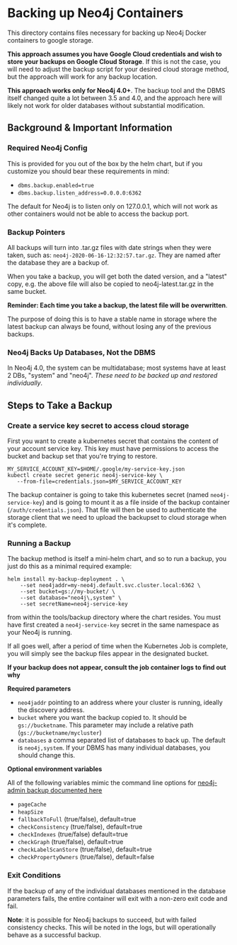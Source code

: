 # Backing up Neo4j Containers

This directory contains files necessary for backing up Neo4j Docker containers
to google storage.

**This approach assumes you have Google Cloud credentials and wish to store your backups
on Google Cloud Storage**.  If this is not the case, you will need to adjust the backup
script for your desired cloud storage method, but the approach will work for any backup location.

**This approach works only for Neo4j 4.0+**.   The backup tool and the
DBMS itself changed quite a lot between 3.5 and 4.0, and the approach
here will likely not work for older databases without substantial 
modification.

## Background & Important Information

### Required Neo4j Config

This is provided for you out of the box by the helm chart, but if you
customize you should bear these requirements in mind:

* `dbms.backup.enabled=true`
* `dbms.backup.listen_address=0.0.0.0:6362`

The default for Neo4j is to listen only on 127.0.0.1, which will not
work as other containers would not be able to access the backup port.

### Backup Pointers

All backups will turn into .tar.gz files with date strings when they were taken, such as: `neo4j-2020-06-16-12:32:57.tar.gz`.  They are named after the database
they are a backup of. 

When you take a backup, you will get both the dated version, and a "latest" copy,
e.g. the above file will also be copied to neo4j-latest.tar.gz in the same bucket.

**Reminder: Each time you take a backup, the latest file will be overwritten**.

The purpose of doing this is to have a stable name in storage where the latest
backup can always be found, without losing any of the previous backups.

### Neo4j Backs Up Databases, Not the DBMS

In Neo4j 4.0, the system can be multidatabase; most systems have at least 2 DBs,
"system" and "neo4j".  *These need to be backed up and restored individually*.

## Steps to Take a Backup

### Create a service key secret to access cloud storage

First you want to create a kubernetes secret that contains the content of your account service key.  This key must have permissions to access the bucket and backup set that you're trying to restore. 

```
MY_SERVICE_ACCOUNT_KEY=$HOME/.google/my-service-key.json
kubectl create secret generic neo4j-service-key \
   --from-file=credentials.json=$MY_SERVICE_ACCOUNT_KEY
```

The backup container is going to take this kubernetes secret
(named `neo4j-service-key`) and is going to mount it as a file
inside of the backup container (`/auth/credentials.json`).  That
file will then be used to authenticate the storage client that we
need to upload the backupset to cloud storage when it's complete.

### Running a Backup

The backup method is itself a mini-helm chart, and so to run a backup, you just
do this as a minimal required example:

```
helm install my-backup-deployment . \
    --set neo4jaddr=my-neo4j.default.svc.cluster.local:6362 \
    --set bucket=gs://my-bucket/ \
    --set database="neo4j\,system" \
    --set secretName=neo4j-service-key
``` 

from within the tools/backup directory
where the chart resides.  You must have first created a `neo4j-service-key`
secret in the same namespace as your Neo4j is running.

If all goes well, after a period of time when the Kubernetes Job is complete, you
will simply see the backup files appear in the designated bucket.

**If your backup does not appear, consult the job container logs to find out
why**

**Required parameters**

* `neo4jaddr` pointing to an address where your cluster is running, ideally the
discovery address.
* `bucket` where you want the backup copied to.  It should be `gs://bucketname`.  This parameter may include a relative path (`gs://bucketname/mycluster`)
* `databases` a comma separated list of databases to back up.  The default is
`neo4j,system`.  If your DBMS has many individual databases, you should change this.

**Optional environment variables**

All of the following variables mimic the command line options
for [neo4j-admin backup documented here](https://neo4j.com/docs/operations-manual/current/backup/performing/#backup-performing-command)

* `pageCache`
* `heapSize`
* `fallbackToFull` (true/false), default=true
* `checkConsistency` (true/false), default=true
* `checkIndexes` (true/false) default=true
* `checkGraph` (true/false), default=true
* `checkLabelScanStore` (true/false), default=true
* `checkPropertyOwners` (true/false), default=false

### Exit Conditions

If the backup of any of the individual databases mentioned in the database parameters
fails, the entire container will exit with a non-zero exit code and fail.

**Note**: it is possible for Neo4j backups to succeed, but with failed consistency checks.
This will be noted in the logs, but will operationally behave as a successful backup.
